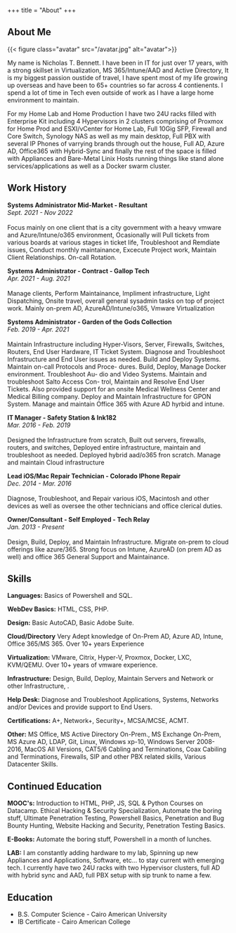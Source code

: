 +++
title = "About"
+++

## About Me

{{< figure class="avatar" src="/avatar.jpg" alt="avatar">}}

My name is Nicholas T. Bennett. I have been in IT for just over 17 years, with a strong skillset in Virtualization, MS 365/Intune/AAD and Active Directory,  It is my biggest passion oustide of travel, I have spent most of my life growing up overseas and have been to 65+ countries so far across 4 contienents. I spend a lot of time in Tech even outside of work as I have a large home environment to maintain. 

For my Home Lab and Home Production I have two 24U racks filled with Enterprise Kit including 4 Hypervisors in 2 clusters comprising of Proxmox for Home Prod and ESXI/vCenter for Home Lab, Full 10Gig SFP, Firewall and Core Switch, Synology NAS as well as my main desktop, Full PBX with several IP Phones of varrying brands through out the house, Full AD, Azure AD, Office365 with Hybrid-Sync and finally the rest of the space is filled with Appliances and Bare-Metal Linix Hosts running things like stand alone services/applications as well as a Docker swarm cluster. 

<!-- When I am not Traveling, Working with Tech or Maintaining my Home Env. I like to spend time outside doing things like Hiking, Camping, Overlanding, Ski/Snowboard, Surf, Dive, or really anything that has to do with Snow or Water, I host a weekly Board and Tabletop Game Night, I play Darts in a weekly League, and spend time with friends and family. I generally make very quality relationships wether its a vendor, client, peer, random person at the grocery store etc.. as I am exremely social for someone in the Tech Field which brings a different perspective than your average bear in IT. -->

## Work History


**Systems Administrator Mid-Market - Resultant** <br>
*Sept. 2021 - Nov 2022* <br>
<br>Focus mainly on one client that is a city government with a heavy vmware and Azure/Intune/o365 environment, Ocasionally will Pull tickets from various boards at various stages in ticket life, Troubleshoot and Remdiate issues, Conduct monthly maintainance, Excecute Project work, Maintain Client Relationships. On-call Rotation.


**Systems Administrator - Contract - Gallop Tech** <br>
*Apr. 2021 - Aug. 2021* <br>
<br>Manage clients, Perform Maintainance, Impliment infrastructure, Light Dispatching, Onsite travel, overall general sysadmin tasks on top of project work. Mainly on-prem AD, AzureAD/Intune/o365, Vmware Virtualization


**Systems Administrator - Garden of the Gods Collection** <br>
*Feb. 2019 - Apr. 2021* <br>
<br>Maintain Infrastructure including Hyper-Visors, Server, Firewalls,
Switches, Routers, End User Hardware, IT Ticket System. Diagnose
and Troubleshoot Infrastructure and End User issues as needed.
Build and Deploy Systems. Maintain on-call Protocols and Proce-
dures. Build, Deploy, Manage Docker environment. Troubleshoot Au-
dio and Video Systems. Maintain and troubleshoot Salto Access Con-
trol, Maintain and Resolve End User Tickets. Also provided support
for an onsite Medical Wellness Center and Medical Billing company.
Deploy and Maintain Infrastructure for GPON System. Manage and maintain Office 365 with Azure AD hyrbid and intune. 


**IT Manager - Safety Station & Ink182** <br>
*Mar. 2016 - Feb. 2019* <br>
<br>Designed the Infrastructure from scratch, Built out servers, firewalls,
routers, and switches, Deployed entire infrastructure, maintain and
troubleshoot as needed. Deployed hybrid aad/o365 fron scratch. Manage and maintain Cloud infrastructure 

<!--**iOS/Mac Technician - Voelker Research**
Diagnose, Troubleshoot, and Repair various Ios, Macintosh and other
devices-->


**Lead iOS/Mac Repair Technician - Colorado IPhone Repair** <br>
*Dec. 2014 - Mar. 2016* <br>
<br>Diagnose, Troubleshoot, and Repair various iOS, Macintosh and other
devices as well as oversee the other technicians and office clerical
duties.


**Owner/Consultant - Self Employed - Tech Relay** <br>
*Jan. 2013 - Present* <br>
<br>Design, Build, Deploy, and Maintain Infrastructure.
Migrate on-prem to cloud offerings like azure/365.
Strong focus on Intune, AzureAD (on prem AD as well) and office 365
General Support and Maintainance.

## Skills

**Languages:** Basics of Powershell
and SQL.

**WebDev Basics:** HTML, CSS, PHP.

**Design:** Basic AutoCAD, Basic Adobe
Suite.

**Cloud/Directory** Very Adept knowledge of On-Prem AD, Azure AD, Intune, Office 365/MS 365. Over 10+ years Experience

**Virtualization:** VMware, Citrix,
Hyper-V, Proxmox, Docker, LXC,
KVM/QEMU. Over 10+ years of vmware experience. 

**Infrastructure:** Design, Build, Deploy,
Maintain Servers and Network or
other Infrastructure, .

**Help Desk:** Diagnose and
Troubleshoot Applications, Systems,
Networks and/or Devices and provide
support to End Users.

**Certifications:** A+, Network+,
Security+, MCSA/MCSE, ACMT.

**Other:** MS Office, MS Active Directory
On-Prem., MS Exchange On-Prem, MS
Azure AD, LDAP, Git, Linux, Windows
xp-10, Windows Server 2008-2016,
MacOS All Versions, CAT5/6 Cabling
and Terminations, Coax Cabiling and
Terminations, Firewalls, SIP and other
PBX related skills, Various Datacenter
Skills.

## Continued Education 

**MOOC's:** Introduction to HTML, PHP, JS, SQL & Python Courses on Datacamp.
Ethical Hacking & Security Specialization, Automate the boring stuff, Ultimate Penetration Testing, Powershell Basics, Penetration and Bug Bounty Hunting, Website Hacking and Security, Penetration Testing Basics.

**E-Books:** Automate the boring stuff, Powershell in a month of lunches.

**LAB:** I am constantly adding hardware to my lab, Spinning up new Appliances and Applications, Software, etc... to stay current with emerging tech. I currently have two 24U racks with two Hypervisor clusters, full AD with hybrid sync and AAD, full PBX setup with sip trunk to name a few. 


## Education

* B.S. Computer Science - Cairo American University
* IB Certificate - Cairo American College

[^1]: This is the first footnote.
[^2]: This is the second footnote.
